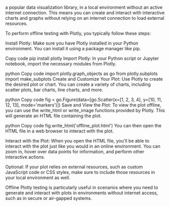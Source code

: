  a popular data visualization library, in a local environment without an active internet connection. This means you can create and interact with interactive charts and graphs without relying on an internet connection to load external resources.

To perform offline testing with Plotly, you typically follow these steps:

Install Plotly: Make sure you have Plotly installed in your Python environment. You can install it using a package manager like pip.

Copy code
pip install plotly
Import Plotly: In your Python script or Jupyter notebook, import the necessary modules from Plotly.

python
Copy code
import plotly.graph_objects as go
from plotly.subplots import make_subplots
Create and Customize Your Plot: Use Plotly to create the desired plot or chart. You can create a variety of charts, including scatter plots, bar charts, line charts, and more.

python
Copy code
fig = go.Figure(data=[go.Scatter(x=[1, 2, 3, 4], y=[10, 11, 12, 13], mode='markers')])
Save and View the Plot: To view the plot offline, you can use the write_html or write_image functions provided by Plotly. This will generate an HTML file containing the plot.

python
Copy code
fig.write_html('offline_plot.html')
You can then open the HTML file in a web browser to interact with the plot.

Interact with the Plot: When you open the HTML file, you'll be able to interact with the plot just like you would in an online environment. You can zoom in, hover over data points for information, and perform other interactive actions.

Optional: If your plot relies on external resources, such as custom JavaScript code or CSS styles, make sure to include those resources in your local environment as well.

Offline Plotly testing is particularly useful in scenarios where you need to generate and interact with plots in environments without internet access, such as in secure or air-gapped systems.
